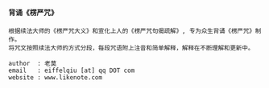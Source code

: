#### 背诵《楞严咒》

```
根据续法大师的《楞严咒大义》和宣化上人的《楞严咒句偈疏解》, 专为众生背诵《楞严咒》制作。
将咒文按照续法大师的方式分段，每段咒语附上注音和简单解释，解释在不断理解和更新中。
```

```
author  : 老莫
email   : eiffelqiu [at] qq DOT com
website : www.likenote.com
```

[请法]: preface.md
[第一会  毗卢真法会]: chapter1.md
[第二会 释尊应化会]: chapter2.md
[第三会  观音合同会]: chapter3.md
[第四会 刚藏折摄会]: chapter4.md
[第五会  文殊弘传会]: chapter5.md
